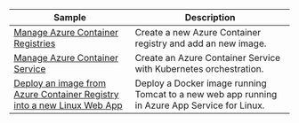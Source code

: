 | Sample  | Description |
|---------|---------|
| [Manage Azure Container Registries][1] | Create a new Azure Container registry and add an new image. | 
| [Manage Azure Container Service][2] | Create an Azure Container Service with Kubernetes orchestration. | 
| [Deploy an image from Azure Container Registry into a new Linux Web App][3] | Deploy a Docker image running Tomcat to a new web app running in Azure App Service for Linux. | 

[1]: https://github.com/Azure-Samples/acr-java-manage-azure-container-registry/
[2]: https://azure.microsoft.com/resources/samples/acs-java-manage-azure-container-service-with-kubernetes-orchestrator/
[3]: https://github.com/Azure-Samples/app-service-java-deploy-image-from-acr-to-linux/
